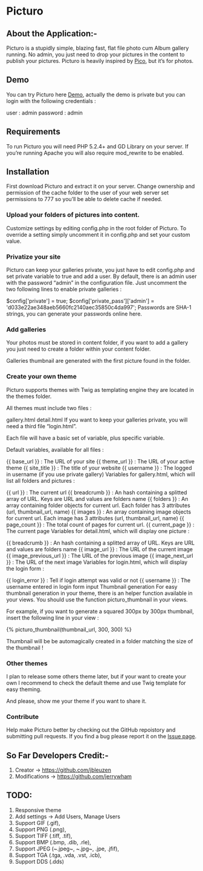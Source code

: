 Picturo
=======

## About the Application:-
Picturo is a stupidly simple, blazing fast, flat file photo cum Album gallery running. No admin, you just need to drop your pictures in the content to publish your pictures. Picturo is heavily inspired by [Pico](https://github.com/gilbitron/Pico), but it’s for photos.

## Demo
You can try Picturo here [Demo](http://picturo.johanbleuzen.fr), actually the demo is private but you can login with the following credentials :

user : admin
password : admin

## Requirements
To run Picturo you will need PHP 5.2.4+ and GD Library on your server. If you’re running Apache you will also require mod_rewrite to be enabled.

## Installation
First download Picturo and extract it on your server.
Change ownership and permission of the cache folder to the user of your web server set permissions to 777 so you’ll be able to delete cache if needed.

### Upload your folders of pictures into content.
Customize settings by editing config.php in the root folder of Picturo. To override a setting simply uncomment it in config.php and set your custom value.

### Privatize your site
Picturo can keep your galleries private, you just have to edit config.php and set private variable to true and add a user. By default, there is an admin user with the password “admin” in the configuration file. Just uncomment the two following lines to enable private galleries :

$config['private'] = true;
$config['private_pass']['admin'] = 'd033e22ae348aeb5660fc2140aec35850c4da997';
Passwords are SHA-1 strings, you can generate your passwords online here.

### Add galleries
Your photos must be stored in content folder, if you want to add a gallery you just need to create a folder within your content folder.

Galleries thumbnail are generated with the first picture found in the folder.

### Create your own theme
Picturo supports themes with Twig as templating engine they are located in the themes folder.

All themes must include two files :

gallery.html
detail.html
If you want to keep your galleries private, you will need a third file “login.html”.

Each file will have a basic set of variable, plus specific variable.

Default variables, available for all files :

{{ base_url }} : The URL of your site
{{ theme_url }} : The URL of your active theme
{{ site_title }} : The title of your website
{{ username }} : The logged in username (if you use private gallery)
Variables for gallery.html, which will list all folders and pictures :

{{ url }} : The current url
{{ breadcrumb }} : An hash containing a splitted array of URL. Keys are URL and values are folders name
{{ folders }} : An array containing folder objects for current url. Each folder has 3 attributes (url, thumbnail_url, name)
{{ images }} : An array containing image objects for current url. Each image has 3 attributes (url, thumbnail_url, name)
{{ page_count }} : The total count of pages for current url.
{{ current_page }} : The current page
Variables for detail.html, which will display one picture :

{{ breadcrumb }} : An hash containing a splitted array of URL. Keys are URL and values are folders name
{{ image_url }} : The URL of the current image
{{ image_previous_url }} : The URL of the previous image
{{ image_next_url }} : The URL of the next image
Variables for login.html, which will display the login form :

{{ login_error }} : Tell if login attempt was valid or not
{{ username }} : The username entered in login form input
Thumbnail generation
For easy thumbnail generation in your theme, there is an helper function available in your views.
You should use the function picturo_thumbnail in your views.

For example, if you want to generate a squared 300px by 300px thumbnail, insert the following line in your view :

{% picturo_thumbnail(thumbnail_url, 300, 300) %}

Thumbnail will be be automagically created in a folder matching the size of the thumbnail !

### Other themes
I plan to release some others theme later, but if your want to create your own I recommend to check the default theme and use Twig template for easy theming.

And please, show me your theme if you want to share it.

### Contribute
Help make Picturo better by checking out the GitHub repoistory and submitting pull requests. If you find a bug please report it on the [Issue page](https://github.com/dineshkummarc/Picturo/issues).

## So Far Developers Credit:-
1. Creator -> https://github.com/jbleuzen
2. Modifications -> https://github.com/jerrywham

## TODO:
 1. Responsive theme
 2. Add settings -> Add Users, Manage Users
 3. Support GIF (.gif),
 4. Support PNG (.png),
 5. Support TIFF (.tiff, .tif),
 6. Support BMP (.bmp, .dib, .rle),
 7. Support JPEG (~.jpeg~, ~.jpg~, .jpe, .jfif),
 8. Support TGA (.tga, .vda, .vst, .icb),
 9. Support DDS (.dds)